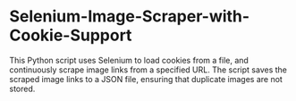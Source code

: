 # Selenium-Image-Scraper-with-Cookie-Support
This Python script uses Selenium to load cookies from a file, and continuously scrape image links from a specified URL. The script saves the scraped image links to a JSON file, ensuring that duplicate images are not stored.
